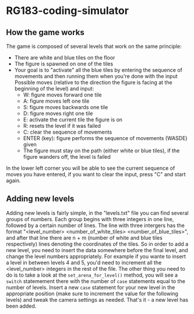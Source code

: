 # RG183-coding-simulator

## How the game works
The game is composed of several levels that work on the same principle:
- There are white and blue tiles on the floor
- The figure is spawned on one of the tiles
- Your goal is to "activate" all the blue tiles by entering the sequence of movements and then running them when you're done with the input
Possible moves (relative to the direction the figure is facing at the beginning of the level) and input:
  - W: figure moves forward one tile  
  - A: figure moves left one tile
  - S: figure moves backwards one tile
  - D: figure moves right one tile
  - E: activate the current tile the figure is on
  - R: resets the level if it was failed
  - C: clear the sequence of movements 
  - ENTER (key): figure performs the sequence of movements (WASDE) given
  - The figure must stay on the path (either white or blue tiles), if the figure wanders off, the level is failed
	
In the lower left corner you will be able to see the current sequence of moves you have entered, if you want to clear the input, press "C" and start again.	

## Adding new levels
Adding new levels is fairly simple, in the "levels.txt" file you can find several groups of numbers. Each group begins with three integers in one line, followed by a certain number of lines. The line with three intergers has the format "<level_number> <number_of_white_tiles> <number_of_blue_tiles>", and after that line there are n + m (number of white and blue tiles respectively) lines denoting the coordinates of the tiles. 
So in order to add a new level, you need to insert the data somewhere before the final level, and change the level numbers appropriately. For example if you wante to insert a level in between levels 4 and 5, you'd need to increment all the <level_number> integers in the rest of the file. 
The other thing you need to do is to take a look at the `set_arena_for_level()` method, you will see a `switch` statemement there with the number of `case` statements equal to the number of levels. Insert a new `case` statement for your new level in the appropriate position (make sure to increment the value for the following levels) and tweak the camera settings as needed. 
That's it - a new level has been added.
